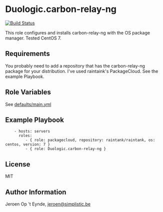 Duologic.carbon-relay-ng
========================

[![Build Status](https://travis-ci.org/Duologic/ansible-role-carbon-relay-ng.svg?branch=master)](https://travis-ci.org/Duologic/ansible-role-carbon-relay-ng)

This role configures and installs carbon-relay-ng with the OS package manager. Tested CentOS 7.

Requirements
-----------

You probably need to add a repository that has the carbon-relay-ng package for your distribution. I've used raintaink's PackageCloud. See the example Playbook.

Role Variables
--------------

See [defaults/main.yml](defaults/main.yml)

Example Playbook
----------------

```
    - hosts: servers
      roles:
         - { role: packagecloud, repository: raintank/raintank, os: centos, version: 7 }
         - { role: Duologic.carbon-relay-ng }
```

License
-------

MIT

Author Information
------------------

Jeroen Op 't Eynde, jeroen@simplistic.be

